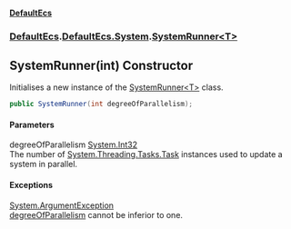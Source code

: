 #### [DefaultEcs](./index.md 'index')
### [DefaultEcs](./index.md 'index').[DefaultEcs.System](./DefaultEcs-System.md 'DefaultEcs.System').[SystemRunner&lt;T&gt;](./DefaultEcs-System-SystemRunner-T-.md 'DefaultEcs.System.SystemRunner&lt;T&gt;')
## SystemRunner(int) Constructor
Initialises a new instance of the [SystemRunner&lt;T&gt;](./DefaultEcs-System-SystemRunner-T-.md 'DefaultEcs.System.SystemRunner&lt;T&gt;') class.  
```C#
public SystemRunner(int degreeOfParallelism);
```
#### Parameters
<a name='DefaultEcs-System-SystemRunner-T--SystemRunner(int)-degreeOfParallelism'></a>
degreeOfParallelism [System.Int32](https://docs.microsoft.com/en-us/dotnet/api/System.Int32 'System.Int32')  
The number of [System.Threading.Tasks.Task](https://docs.microsoft.com/en-us/dotnet/api/System.Threading.Tasks.Task 'System.Threading.Tasks.Task') instances used to update a system in parallel.  
#### Exceptions
[System.ArgumentException](https://docs.microsoft.com/en-us/dotnet/api/System.ArgumentException 'System.ArgumentException')  
[degreeOfParallelism](#DefaultEcs-System-SystemRunner-T--SystemRunner(int)-degreeOfParallelism 'DefaultEcs.System.SystemRunner&lt;T&gt;.SystemRunner(int).degreeOfParallelism') cannot be inferior to one.  

